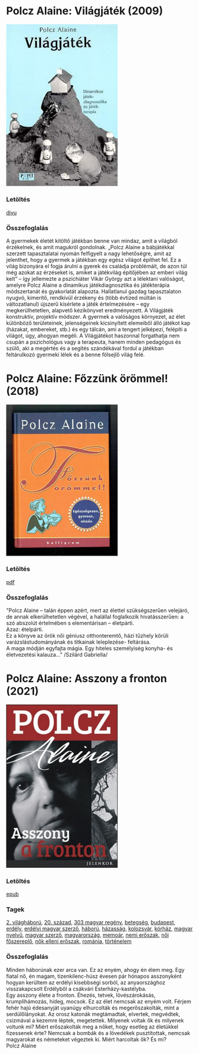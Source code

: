 # <a name="id_1505">Polcz Alaine: Világjáték (2009)</a>
<img src="https://github.com/BercziSandor/calibre_lib/raw/main/libs/main/Polcz%2C%20Alaine/Vilagjatek%20%281505%29/cover.jpg" alt="cover" width="300"/>

### Letöltés
[djvu](https://github.com/BercziSandor/calibre_lib/raw/main/libs/main/Polcz%2C%20Alaine/Vilagjatek%20%281505%29/Vilagjatek%20-%20Polcz%20Alaine.djvu)

### Összefoglalás
<div>
<p>A ​gyermekek életét kitöltő játékban benne van mindaz, amit a világból érzékelnek, és amit magukról gondolnak. „Polcz Alaine a bábjátékkal szerzett tapasztalatai nyomán felfigyelt a nagy lehetőségre, amit az jelenthet, hogy a gyermek a játékban egy egész világot építhet fel. Ez a világ bizonyára el fogja árulni a gyerek és családja problémáit, de azon túl még azokat az érzéseket is, amiket a játékvilág építőjében az emberi világ kelt” – így jellemezte a pszichiáter Vikár György azt a lélektani valóságot, amelyre Polcz Alaine a dinamikus játékdiagnosztika és játékterápia módszertanát és gyakorlatát alapozta. Hallatlanul gazdag tapasztalaton nyugvó, kimerítő, rendkívül érzékeny és (több évtized múltán is változatlanul) újszerű kísérlete a játék értelmezésére – egy megkerülhetetlen, alapvető kézikönyvet eredményezett. A Világjáték konstruktív, projektív módszer. A gyermek a valóságos környezet, az élet különböző területeinek, jelenségeinek kicsinyített elemeiből álló játékot kap (házakat, embereket, stb.) és egy tálcán, ami a tengert jelképezi, felépíti a világot, úgy, ahogyan megéli. A Világjátékot haszonnal forgathatja nem csupán a pszichológus vagy a terapeuta, hanem minden pedagógus és szülő, aki a megértés és a segítés szándékával fordul a játékban feltárulkozó gyermeki lélek és a benne fölsejlő világ felé.</p></div>


# <a name="id_1506">Polcz Alaine: Főzzünk örömmel! (2018)</a>
<img src="https://github.com/BercziSandor/calibre_lib/raw/main/libs/main/Polcz%2C%20Alaine/Fozzunk%20orommel%21%20%281506%29/cover.jpg" alt="cover" width="300"/>

### Letöltés
[pdf](https://github.com/BercziSandor/calibre_lib/raw/main/libs/main/Polcz%2C%20Alaine/Fozzunk%20orommel%21%20%281506%29/Fozzunk%20orommel%21%20-%20Polcz%20Alaine.pdf)

### Összefoglalás
<div>
<p>"Polcz Alaine – talán éppen azért, mert az élettel szükségszerűen velejáró, de annak elkerülhetetlen végével, a halállal foglalkozik hivatásszerűen: a szó abszolút értelmében s elementárisan – életpárti. <br>Azaz: ételpárti.<br>Ez a könyve az örök női géniusz otthonteremtő, házi tűzhely körüli varázslástudományának és titkainak leleplezése- feltárása.<br>A maga módján egyfajta mágia. Egy hiteles személyiség konyha- és életvezetési kalauza…" /Szilárd Gabriella/</p></div>


# <a name="id_1443">Polcz Alaine: Asszony a fronton (2021)</a>
<img src="https://github.com/BercziSandor/calibre_lib/raw/main/libs/main/Polcz%2C%20Alaine/Asszony%20a%20fronton%20%281443%29/cover.jpg" alt="cover" width="300"/>

### Letöltés
[epub](https://github.com/BercziSandor/calibre_lib/raw/main/libs/main/Polcz%2C%20Alaine/Asszony%20a%20fronton%20%281443%29/Asszony%20a%20fronton%20-%20Polcz%20Alaine.epub)

### Tagek
[2. világháború](https://github.com/berczisandor/calibre_lib/blob/main/libs/main/_tags/2.%20vil%c3%a1gh%c3%a1bor%c3%ba.md), [20. század](https://github.com/berczisandor/calibre_lib/blob/main/libs/main/_tags/20.%20sz%c3%a1zad.md), [303 magyar regény](https://github.com/berczisandor/calibre_lib/blob/main/libs/main/_tags/303%20magyar%20reg%c3%a9ny.md), [betegség](https://github.com/berczisandor/calibre_lib/blob/main/libs/main/_tags/betegs%c3%a9g.md), [budapest](https://github.com/berczisandor/calibre_lib/blob/main/libs/main/_tags/budapest.md), [erdély](https://github.com/berczisandor/calibre_lib/blob/main/libs/main/_tags/erd%c3%a9ly.md), [erdélyi magyar szerző](https://github.com/berczisandor/calibre_lib/blob/main/libs/main/_tags/erd%c3%a9lyi%20magyar%20szerz%c5%91.md), [háború](https://github.com/berczisandor/calibre_lib/blob/main/libs/main/_tags/h%c3%a1bor%c3%ba.md), [házasság](https://github.com/berczisandor/calibre_lib/blob/main/libs/main/_tags/h%c3%a1zass%c3%a1g.md), [kolozsvár](https://github.com/berczisandor/calibre_lib/blob/main/libs/main/_tags/kolozsv%c3%a1r.md), [kórház](https://github.com/berczisandor/calibre_lib/blob/main/libs/main/_tags/k%c3%b3rh%c3%a1z.md), [magyar nyelvű](https://github.com/berczisandor/calibre_lib/blob/main/libs/main/_tags/magyar%20nyelv%c5%b1.md), [magyar szerző](https://github.com/berczisandor/calibre_lib/blob/main/libs/main/_tags/magyar%20szerz%c5%91.md), [magyarország](https://github.com/berczisandor/calibre_lib/blob/main/libs/main/_tags/magyarorsz%c3%a1g.md), [memoár](https://github.com/berczisandor/calibre_lib/blob/main/libs/main/_tags/memo%c3%a1r.md), [nemi erőszak](https://github.com/berczisandor/calibre_lib/blob/main/libs/main/_tags/nemi%20er%c5%91szak.md), [női főszereplő](https://github.com/berczisandor/calibre_lib/blob/main/libs/main/_tags/n%c5%91i%20f%c5%91szerepl%c5%91.md), [nők elleni erőszak](https://github.com/berczisandor/calibre_lib/blob/main/libs/main/_tags/n%c5%91k%20elleni%20er%c5%91szak.md), [románia](https://github.com/berczisandor/calibre_lib/blob/main/libs/main/_tags/rom%c3%a1nia.md), [történelem](https://github.com/berczisandor/calibre_lib/blob/main/libs/main/_tags/t%c3%b6rt%c3%a9nelem.md)

### Összefoglalás
<div>
<p>Minden háborúnak ezer arca van. Ez az enyém, ahogy én élem meg. Egy fiatal nő, én magam, tizenkilenc-húsz évesen pár hónapos asszonyként hogyan kerültem az erdélyi kisebbségi sorból, az anyaországhoz visszakapcsolt Erdélyből a csákvári Esterházy-kastélyba.<br>Egy asszony élete a fronton. Éhezés, tetvek, lövészárokásás, krumplihámozás, hideg, mocsok. Ez az élet nemcsak az enyém volt. Férjem fehér hajú édesanyját uyanúgy elhurcolták és megerőszakolták, mint a serdülőlányokat. Az orosz katonák megtámadtak, elvertek, megvédtek, csizmával a kezemre léptek, megetettek. Milyenek voltak ők és milyenek voltunk mi? Miért erőszakolták meg a nőket, hogy esetleg az életükkel fizessenek érte? Nemcsak a bombák és a lövedékek pusztítottak, nemcsak magyarokat és németeket végeztek ki. Miért harcoltak ők? És mi?<br>Polcz Alaine</p></div>


